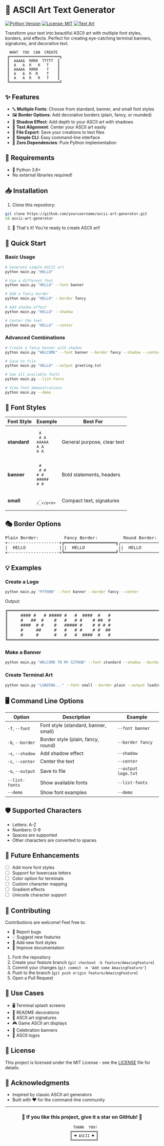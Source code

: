 # 🎨 ASCII Art Text Generator

[![Python Version](https://img.shields.io/badge/python-3.6+-brightgreen.svg)](https://www.python.org/downloads/)
[![License: MIT](https://img.shields.io/badge/License-MIT-yellow.svg)](https://opensource.org/licenses/MIT)
[![Text Art](https://img.shields.io/badge/art-ASCII-blue.svg)](https://github.com/yourusername/ascii-art-generator)

Transform your text into beautiful ASCII art with multiple font styles, borders, and effects. Perfect for creating eye-catching terminal banners, signatures, and decorative text.

```
  WHAT  YOU  CAN  CREATE
 ╔═══════════════════════╗
 ║  AAAAA  RRRR  TTTTT  ║
 ║  A   A  R   R   T    ║
 ║  AAAAA  RRRR    T    ║
 ║  A   A  R  R    T    ║
 ║  A   A  R   R   T    ║
 ╚═══════════════════════╝
```

## ✨ Features

- 🔤 **Multiple Fonts**: Choose from standard, banner, and small font styles
- 🖼️ **Border Options**: Add decorative borders (plain, fancy, or rounded)
- 🌟 **Shadow Effect**: Add depth to your ASCII art with shadows
- 📐 **Text Alignment**: Center your ASCII art easily
- 💾 **File Export**: Save your creations to text files
- 🎯 **Simple CLI**: Easy command-line interface
- 🚀 **Zero Dependencies**: Pure Python implementation

## 🔧 Requirements

- 🐍 Python 3.6+
- No external libraries required!

## 📥 Installation

1. Clone this repository:
```bash
git clone https://github.com/yourusername/ascii-art-generator.git
cd ascii-art-generator
```

2. 🎉 That's it! You're ready to create ASCII art!

## 🚀 Quick Start

### Basic Usage

```bash
# Generate simple ASCII art
python main.py "HELLO"
```

```bash
# Use a different font
python main.py "HELLO" --font banner
```

```bash
# Add a fancy border
python main.py "HELLO" --border fancy
```

```bash
# Add shadow effect
python main.py "HELLO" --shadow
```

```bash
# Center the text
python main.py "HELLO" --center
```

### Advanced Combinations

```bash
# Create a fancy banner with shadow
python main.py "WELCOME" --font banner --border fancy --shadow --center

# Save to file
python main.py "HELLO" --output greeting.txt

# See all available fonts
python main.py --list-fonts

# View font demonstrations
python main.py --demo
```

## 🎨 Font Styles

| Font Style | Example | Best For |
|------------|---------|----------|
| **standard** | <pre>  A  <br> A A <br>AAAAA<br>A   A<br>A   A</pre> | General purpose, clear text |
| **banner** | <pre>  #  <br> # # <br>#   #<br>#####<br>#   #</pre> | Bold statements, headers |
| **small** | <pre> _ <br>/_\</pre> | Compact text, signatures |

## 🎭 Border Options

<pre>
Plain Border:          Fancy Border:          Round Border:
+--------------------+╔════════════════════╗╭────────────────────╮
|  HELLO             |||  HELLO             ||  HELLO             |
+--------------------+╚════════════════════╝╰────────────────────╯
</pre>

## 💡 Examples

### Create a Logo

```bash
python main.py "PYTHON" --font banner --border fancy --center
```

Output:
<pre>
╔════════════════════════════════════════════════════════════════════╗
║     #### #   # ##### #   #  ####  #   #                            ║
║     #   ##  #    #   #   # #    # ##  #                            ║
║     ####  # #    #   ##### #    # # # #                            ║
║     #     ##     #   #   # #    # #  ##                            ║
║     #     #      #   #   #  ####  #   #                            ║
╚════════════════════════════════════════════════════════════════════╝
</pre>

### Make a Banner

```bash
python main.py "WELCOME TO MY GITHUB" --font standard --shadow --border round
```

### Create Terminal Art

```bash
python main.py "LOADING..." --font small --border plain --output loading.txt
```

## 🖥️ Command Line Options

| Option | Description | Example |
|--------|-------------|---------|
| `-f`, `--font` | Font style (standard, banner, small) | `--font banner` |
| `-b`, `--border` | Border style (plain, fancy, round) | `--border fancy` |
| `-s`, `--shadow` | Add shadow effect | `--shadow` |
| `-c`, `--center` | Center the text | `--center` |
| `-o`, `--output` | Save to file | `--output logo.txt` |
| `--list-fonts` | Show available fonts | `--list-fonts` |
| `--demo` | Show font examples | `--demo` |

## 🛡️ Supported Characters

- Letters: A-Z
- Numbers: 0-9
- Spaces are supported
- Other characters are converted to spaces

## 🚀 Future Enhancements

- [ ] Add more font styles
- [ ] Support for lowercase letters
- [ ] Color option for terminals
- [ ] Custom character mapping
- [ ] Gradient effects
- [ ] Unicode character support

## 🤝 Contributing

Contributions are welcome! Feel free to:
- 🐛 Report bugs
- 💡 Suggest new features
- 🎨 Add new font styles
- 📝 Improve documentation

1. Fork the repository
2. Create your feature branch (`git checkout -b feature/AmazingFeature`)
3. Commit your changes (`git commit -m 'Add some AmazingFeature'`)
4. Push to the branch (`git push origin feature/AmazingFeature`)
5. Open a Pull Request

## 🎯 Use Cases

- 🖥️ Terminal splash screens
- 📝 README decorations  
- 💌 ASCII art signatures
- 🎮 Game ASCII art displays
- 🎉 Celebration banners
- 🚀 ASCII logos

## 📄 License

This project is licensed under the MIT License - see the [LICENSE](LICENSE) file for details.

## 🙏 Acknowledgments

- Inspired by classic ASCII art generators
- Built with ❤️ for the command-line community

---

<div align="center">
  <h3>🌟 If you like this project, give it a star on GitHub! 🌟</h3>
  
  ```
     THANK  YOU!
    ╔═══════════╗
    ║ ♥ ASCII ♥ ║
    ╚═══════════╝
  ```
</div>
